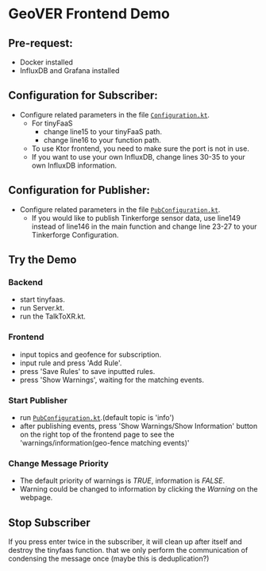 # GeoVER Frontend Demo

## Pre-request:
- Docker installed
- InfluxDB and Grafana installed


## Configuration for Subscriber:
- Configure related parameters in the file [`Configuration.kt`](../geoVER/kotlin/Configuration.kt).
  - For tinyFaaS
    - change line15 to your tinyFaaS path.
    - change line16 to your function path.
  - To use Ktor frontend, you need to make sure the port is not in use.
  - If you want to use your own InfluxDB, change lines 30-35 to your own InfluxDB information.

## Configuration for Publisher:
- Configure related parameters in the file [`PubConfiguration.kt`](../geoVER/kotlin/publisher/PubConfiguration.kt).
  - If you would like to publish Tinkerforge sensor data, use line149 instead of line146 in the main function and change line 23-27 to your Tinkerforge Configuration.


## Try the Demo
### Backend
- start tinyfaas.
- run Server.kt.
- run the TalkToXR.kt.

### Frontend
- input topics and geofence for subscription.
- input rule and press 'Add Rule'.
- press 'Save Rules' to save inputted rules.
- press 'Show Warnings', waiting for the matching events.

### Start Publisher
- run [`PubConfiguration.kt`](../geoVER/kotlin/publisher/PubConfiguration.kt).(default topic is 'info')
- after publishing events, press 'Show Warnings/Show Information' button on the right top of the frontend page to see the 'warnings/information(geo-fence matching events)' 

### Change Message Priority
- The default priority of warnings is _TRUE_, information is _FALSE_.
- Warning could be changed to information by clicking the _Warning_ on the webpage.




## Stop Subscriber
If you press enter twice in the subscriber, it will clean up after itself and destroy the tinyfaas function.
that we only perform the communication of condensing the message once (maybe this is deduplication?)